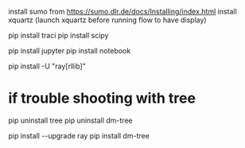 install sumo from https://sumo.dlr.de/docs/Installing/index.html
install xquartz
(launch xquartz before running flow to have display)


pip install traci
pip install scipy

pip install jupyter
pip install notebook

pip install -U "ray[rllib]"

# if trouble shooting with tree
pip uninstall tree
pip uninstall dm-tree

pip install --upgrade ray
pip install dm-tree



